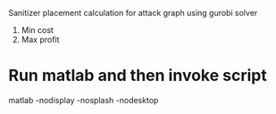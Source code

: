 
Sanitizer  placement calculation for attack graph using gurobi solver

1. Min cost
2. Max profit

# Run matlab and then invoke script
matlab -nodisplay -nosplash -nodesktop

